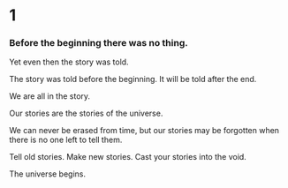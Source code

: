 # 1

### Before the beginning there was no thing.

Yet even then the story was told.

The story was told before the beginning. It will be told after the end.

We are all in the story.

Our stories are the stories of the universe.

We can never be erased from time, but our stories may be forgotten when there is no one left to tell them. 

Tell old stories. Make new stories. Cast your stories into the void. 

The universe begins.